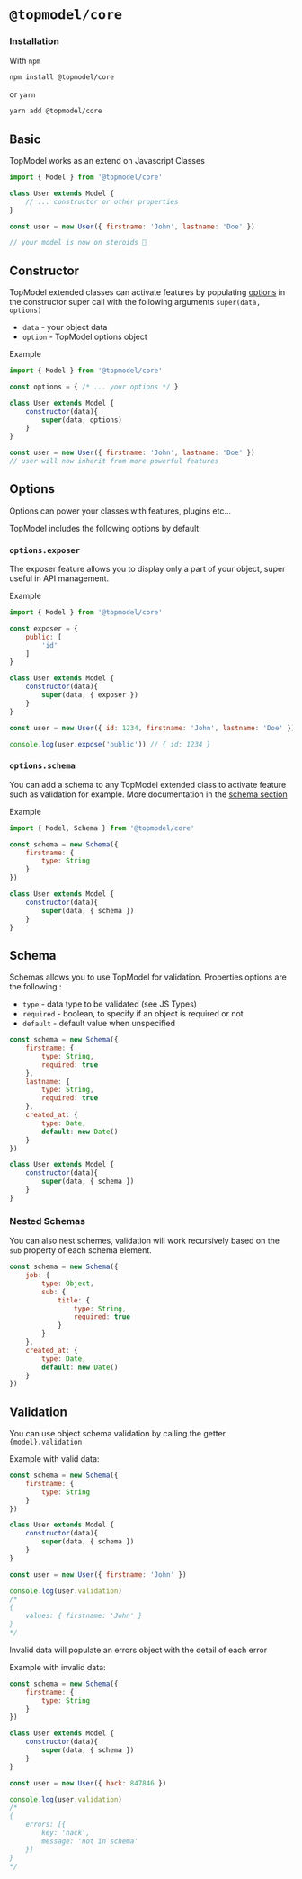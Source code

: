 # `@topmodel/core`

### Installation

With `npm`
```sh
npm install @topmodel/core
```

or `yarn`
```sh
yarn add @topmodel/core
```

## Basic

TopModel works as an extend on Javascript Classes 

```js
import { Model } from '@topmodel/core'

class User extends Model {
    // ... constructor or other properties
}

const user = new User({ firstname: 'John', lastname: 'Doe' })

// your model is now on steroids 💪
```

## Constructor

TopModel extended classes can activate features by populating [options](#options) in the constructor super call with the following arguments `super(data, options)`

- `data` - your object data
- `option` - TopModel options object

Example 
```js
import { Model } from '@topmodel/core'

const options = { /* ... your options */ }

class User extends Model {
    constructor(data){
        super(data, options)
    }
}

const user = new User({ firstname: 'John', lastname: 'Doe' })
// user will now inherit from more powerful features
```

## Options

Options can power your classes with features, plugins etc...

TopModel includes the following options by default: 


### `options.exposer`
The exposer feature allows you to display only a part of your object, super useful in API management.

Example
```js
import { Model } from '@topmodel/core'

const exposer = {
    public: [
        'id'
    ]
}

class User extends Model {
    constructor(data){
        super(data, { exposer })
    }
}

const user = new User({ id: 1234, firstname: 'John', lastname: 'Doe' })

console.log(user.expose('public')) // { id: 1234 }
```

### `options.schema`
You can add a schema to any TopModel extended class to activate feature such as validation for example. More documentation in the [schema section](#schema)

Example
```js
import { Model, Schema } from '@topmodel/core'

const schema = new Schema({
    firstname: {
        type: String
    }
})

class User extends Model {
    constructor(data){
        super(data, { schema })
    }
}
```

## Schema

Schemas allows you to use TopModel for validation.
Properties options are the following : 

- `type` - data type to be validated (see JS Types)
- `required` - boolean, to specify if an object is required or not
- `default` - default value when unspecified

```js
const schema = new Schema({
    firstname: {
        type: String,
        required: true
    },
    lastname: {
        type: String,
        required: true
    },
    created_at: {
        type: Date,
        default: new Date()
    }
})

class User extends Model {
    constructor(data){
        super(data, { schema })
    }
}
```

### Nested Schemas

You can also nest schemes, validation will work recursively based on the `sub` property of each schema element.

```js
const schema = new Schema({
    job: {
        type: Object,
        sub: {
            title: {
                type: String,
                required: true
            }
        }
    },
    created_at: {
        type: Date,
        default: new Date()
    }
})
```

## Validation

You can use object schema validation by calling the getter `{model}.validation`

Example with valid data:
```js
const schema = new Schema({
    firstname: {
        type: String
    }
})

class User extends Model {
    constructor(data){
        super(data, { schema })
    }
}

const user = new User({ firstname: 'John' })

console.log(user.validation)
/*
{
    values: { firstname: 'John' }
}
*/
```

Invalid data will populate an errors object with the detail of each error

Example with invalid data:
```js
const schema = new Schema({
    firstname: {
        type: String
    }
})

class User extends Model {
    constructor(data){
        super(data, { schema })
    }
}

const user = new User({ hack: 847846 })

console.log(user.validation)
/*
{
    errors: [{
        key: 'hack',
        message: 'not in schema'
    }]
}
*/
```